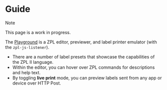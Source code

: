 # Guide

> [!Note]
> This page is a work in progress.

The [Playground](/zpl-js/) is a ZPL editor, previewer, and label printer
emulator (with the `zpl-js-listener`). 
- There are a number of label presets that showcase the capabilities of the ZPL II language. 
- Within the editor, you can hover over ZPL commands for descriptions and help text.
- By toggling **live print** mode, you can preview labels sent from any app or device over HTTP Post.
